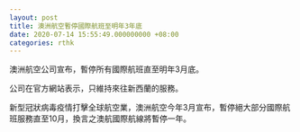 ```yaml
---
layout: post
title: 澳洲航空暫停國際航班至明年3年底
date: 2020-07-14 15:55:49.000000000 +08:00
categories: rthk
---
```


澳洲航空公司宣布，暫停所有國際航班直至明年3月底。

公司在官方網站表示，只維持來往新西蘭的服務。

新型冠狀病毒疫情打擊全球航空業，澳洲航空今年3月宣布，暫停絕大部分國際航班服務直至10月，換言之澳航國際航線將暫停一年。
